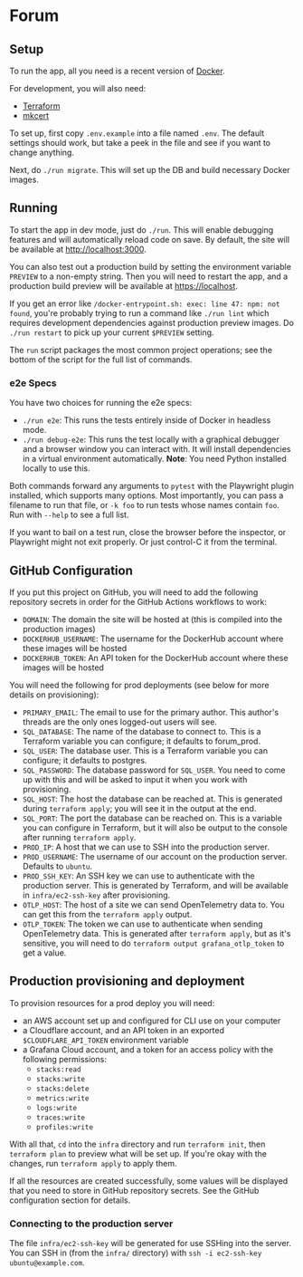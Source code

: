 # Forum

## Setup

To run the app, all you need is a recent version of
[Docker](https://docs.docker.com/get-docker/).

For development, you will also need:
- [Terraform](https://www.terraform.io/)
- [mkcert](https://github.com/FiloSottile/mkcert)

To set up, first copy `.env.example` into a file named `.env`. The
default settings should work, but take a peek in the file and see if
you want to change anything.

Next, do `./run migrate`. This will set up the DB and build necessary
Docker images.

## Running

To start the app in dev mode, just do `./run`. This will enable
debugging features and will automatically reload code on save. By
default, the site will be available at
[http://localhost:3000](http://localhost:3000).

You can also test out a production build by setting the environment
variable `PREVIEW` to a non-empty string. Then you will need to
restart the app, and a production build preview will be available at
[https://localhost](https://localhost).

If you get an error like `/docker-entrypoint.sh: exec: line 47: npm:
not found`, you're probably trying to run a command like `./run lint`
which requires development dependencies against production preview
images. Do `./run restart` to pick up your current `$PREVIEW` setting.

The `run` script packages the most common project operations; see the
bottom of the script for the full list of commands.

### e2e Specs

You have two choices for running the e2e specs:

- `./run e2e`: This runs the tests entirely inside of Docker in
  headless mode.
- `./run debug-e2e`: This runs the test locally with a graphical
  debugger and a browser window you can interact with. It will install
  dependencies in a virtual environment automatically. **Note**: You
  need Python installed locally to use this.

Both commands forward any arguments to `pytest` with the Playwright
plugin installed, which supports many options. Most importantly, you
can pass a filename to run that file, or `-k foo` to run tests whose
names contain `foo`. Run with `--help` to see a full list.

If you want to bail on a test run, close the browser before the
inspector, or Playwright might not exit properly. Or just control-C it
from the terminal.

## GitHub Configuration

If you put this project on GitHub, you will need to add the following
repository secrets in order for the GitHub Actions workflows to work:
- `DOMAIN`: The domain the site will be hosted at (this is compiled
  into the production images)
- `DOCKERHUB_USERNAME`: The username for the DockerHub account where
  these images will be hosted
- `DOCKERHUB_TOKEN`: An API token for the DockerHub account where
  these images will be hosted

You will need the following for prod deployments (see below for more
details on provisioning):
- `PRIMARY_EMAIL`: The email to use for the primary author. This
  author's threads are the only ones logged-out users will see.
- `SQL_DATABASE`: The name of the database to connect to. This is a
  Terraform variable you can configure; it defaults to forum_prod.
- `SQL_USER`: The database user. This is a Terraform variable you can
  configure; it defaults to postgres.
- `SQL_PASSWORD`: The database password for `SQL_USER`. You need to
  come up with this and will be asked to input it when you work with
  provisioning.
- `SQL_HOST`: The host the database can be reached at. This is
  generated during `terraform apply`; you will see it in the output at
  the end.
- `SQL_PORT`: The port the database can be reached on. This is a
  variable you can configure in Terraform, but it will also be output
  to the console after running `terraform apply`.
- `PROD_IP`: A host that we can use to SSH into the production server.
- `PROD_USERNAME`: The username of our account on the production
  server. Defaults to `ubuntu`.
- `PROD_SSH_KEY`: An SSH key we can use to authenticate with the
  production server. This is generated by Terraform, and will be
  available in `infra/ec2-ssh-key` after provisioning.
- `OTLP_HOST`: The host of a site we can send OpenTelemetry data
  to. You can get this from the `terraform apply` output.
- `OTLP_TOKEN`: The token we can use to authenticate when sending
  OpenTelemetry data. This is generated after `terraform apply`, but
  as it's sensitive, you will need to do `terraform output
  grafana_otlp_token` to get a value.

## Production provisioning and deployment

To provision resources for a prod deploy you will need:
- an AWS account set up and configured for CLI use on your computer
- a Cloudflare account, and an API token in an exported
  `$CLOUDFLARE_API_TOKEN` environment variable
- a Grafana Cloud account, and a token for an access policy with the
  following permissions:
  - `stacks:read`
  - `stacks:write`
  - `stacks:delete`
  - `metrics:write`
  - `logs:write`
  - `traces:write`
  - `profiles:write`

With all that, `cd` into the `infra` directory and run `terraform
init`, then `terraform plan` to preview what will be set up. If you're
okay with the changes, run `terraform apply` to apply them.

If all the resources are created successfully, some values will be
displayed that you need to store in GitHub repository secrets. See the
GitHub configuration section for details.

### Connecting to the production server

The file `infra/ec2-ssh-key` will be generated for use SSHing into the
server. You can SSH in (from the `infra/` directory) with
`ssh -i ec2-ssh-key ubuntu@example.com`.
